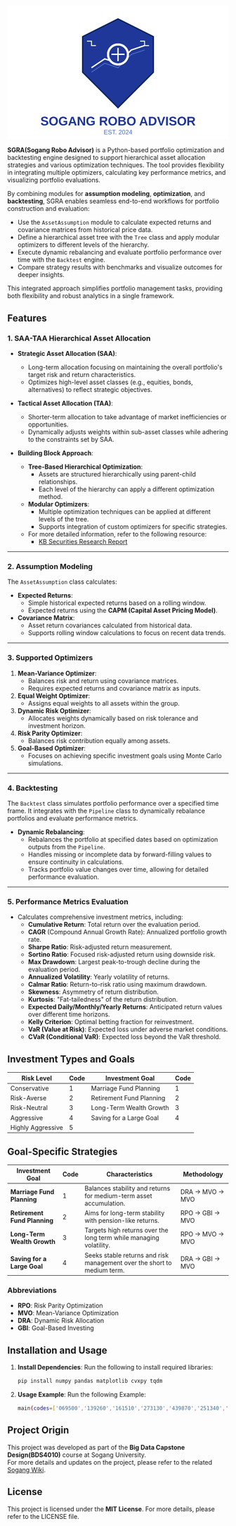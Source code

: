 ![Sogang Robo Logo](Sogang%20Robo%20Advisor/Logo/sogang-robo-logo-professional.svg)

**SGRA(Sogang Robo Advisor)** is a Python-based portfolio optimization and backtesting engine designed to support hierarchical asset allocation strategies and various optimization techniques. The tool provides flexibility in integrating multiple optimizers, calculating key performance metrics, and visualizing portfolio evaluations.

By combining modules for **assumption modeling**, **optimization**, and **backtesting**, SGRA enables seamless end-to-end workflows for portfolio construction and evaluation:
- Use the `AssetAssumption` module to calculate expected returns and covariance matrices from historical price data.
- Define a hierarchical asset tree with the `Tree` class and apply modular optimizers to different levels of the hierarchy.
- Execute dynamic rebalancing and evaluate portfolio performance over time with the `Backtest` engine.
- Compare strategy results with benchmarks and visualize outcomes for deeper insights.

This integrated approach simplifies portfolio management tasks, providing both flexibility and robust analytics in a single framework.


## Features

### 1. **SAA-TAA Hierarchical Asset Allocation**
- **Strategic Asset Allocation (SAA)**:
  - Long-term allocation focusing on maintaining the overall portfolio's target risk and return characteristics.
  - Optimizes high-level asset classes (e.g., equities, bonds, alternatives) to reflect strategic objectives.
- **Tactical Asset Allocation (TAA)**:
  - Shorter-term allocation to take advantage of market inefficiencies or opportunities.
  - Dynamically adjusts weights within sub-asset classes while adhering to the constraints set by SAA.

- **Building Block Approach**:
  - **Tree-Based Hierarchical Optimization**:
    - Assets are structured hierarchically using parent-child relationships.
    - Each level of the hierarchy can apply a different optimization method.
  - **Modular Optimizers**:
    - Multiple optimization techniques can be applied at different levels of the tree.
    - Supports integration of custom optimizers for specific strategies.
  - For more detailed information, refer to the following resource:
    - [KB Securities Research Report](https://rdata.kbsec.com/pdf_data/20220103100504197K.pdf)

---

### 2. **Assumption Modeling**
The `AssetAssumption` class calculates:
- **Expected Returns**:
  - Simple historical expected returns based on a rolling window.
  - Expected returns using the **CAPM (Capital Asset Pricing Model)**.
- **Covariance Matrix**:
  - Asset return covariances calculated from historical data.
  - Supports rolling window calculations to focus on recent data trends.

---

### 3. **Supported Optimizers**
1. **Mean-Variance Optimizer**:
   - Balances risk and return using covariance matrices.
   - Requires expected returns and covariance matrix as inputs.
2. **Equal Weight Optimizer**:
   - Assigns equal weights to all assets within the group.
3. **Dynamic Risk Optimizer**:
   - Allocates weights dynamically based on risk tolerance and investment horizon.
4. **Risk Parity Optimizer**:
   - Balances risk contribution equally among assets.
5. **Goal-Based Optimizer**:
   - Focuses on achieving specific investment goals using Monte Carlo simulations.

---

### 4. **Backtesting**
The `Backtest` class simulates portfolio performance over a specified time frame. It integrates with the `Pipeline` class to dynamically rebalance portfolios and evaluate performance metrics.

- **Dynamic Rebalancing**:
  - Rebalances the portfolio at specified dates based on optimization outputs from the `Pipeline`.
  - Handles missing or incomplete data by forward-filling values to ensure continuity in calculations.
  - Tracks portfolio value changes over time, allowing for detailed performance evaluation.

---

### 5. **Performance Metrics Evaluation**
- Calculates comprehensive investment metrics, including:
  - **Cumulative Return**: Total return over the evaluation period.
  - **CAGR** (Compound Annual Growth Rate): Annualized portfolio growth rate.
  - **Sharpe Ratio**: Risk-adjusted return measurement.
  - **Sortino Ratio**: Focused risk-adjusted return using downside risk.
  - **Max Drawdown**: Largest peak-to-trough decline during the evaluation period.
  - **Annualized Volatility**: Yearly volatility of returns.
  - **Calmar Ratio**: Return-to-risk ratio using maximum drawdown.
  - **Skewness**: Asymmetry of return distribution.
  - **Kurtosis**: "Fat-tailedness" of the return distribution.
  - **Expected Daily/Monthly/Yearly Returns**: Anticipated return values over different time horizons.
  - **Kelly Criterion**: Optimal betting fraction for reinvestment.
  - **VaR (Value at Risk)**: Expected loss under adverse market conditions.
  - **CVaR (Conditional VaR)**: Expected loss beyond the VaR threshold.


## Investment Types and Goals

| **Risk Level**             | **Code** | **Investment Goal**           | **Code** |
|----------------------------|----------|--------------------------------|----------|
| Conservative               | 1        | Marriage Fund Planning         | 1        |
| Risk-Averse                | 2        | Retirement Fund Planning       | 2        |
| Risk-Neutral               | 3        | Long-Term Wealth Growth        | 3        |
| Aggressive                 | 4        | Saving for a Large Goal        | 4        |
| Highly Aggressive          | 5        |                                |          |

## Goal-Specific Strategies

| Investment Goal              | Code | Characteristics                                              | Methodology               |
|-------------------------------|------|-------------------------------------------------------------|---------------------------|
| **Marriage Fund Planning**    | 1    | Balances stability and returns for medium-term asset accumulation. | DRA → MVO → MVO           |
| **Retirement Fund Planning**  | 2    | Aims for long-term stability with pension-like returns.         | RPO → GBI → MVO           |
| **Long-Term Wealth Growth**   | 3    | Targets high returns over the long term while managing volatility. | RPO → MVO → MVO           |
| **Saving for a Large Goal**   | 4    | Seeks stable returns and risk management over the short to medium term. | DRA → GBI → MVO           |

### Abbreviations
- **RPO**: Risk Parity Optimization  
- **MVO**: Mean-Variance Optimization  
- **DRA**: Dynamic Risk Allocation  
- **GBI**: Goal-Based Investing

## Installation and Usage

1. **Install Dependencies**:
   Run the following to install required libraries:
   ```bash
   pip install numpy pandas matplotlib cvxpy tqdm

2. **Usage Example**:
   Run the following Example:
   ```bash
   main(codes=['069500','139260','161510','273130','439870','251340','114260'], risk_level=5, investor_goal=4)

## Project Origin

This project was developed as part of the **Big Data Capstone Design(BDS4010)** course at Sogang University.  
For more details and updates on the project, please refer to the related [Sogang Wiki](http://cscp2.sogang.ac.kr/BDS4010/index.php/3%ED%8C%80:_%EB%A1%9C%EB%B3%B4%EB%A6%AC%EC%B9%98).


## License

This project is licensed under the **MIT License**. For more details, please refer to the LICENSE file.
